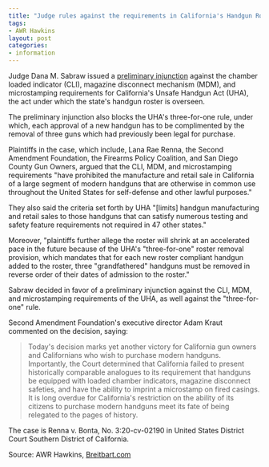 ```yaml
---
title: "Judge rules against the requirements in California's Handgun Roster"
tags:
- AWR Hawkins
layout: post
categories:
- information
---
```


Judge Dana M. Sabraw issued a [preliminary injunction](https://storage.courtlistener.com/recap/gov.uscourts.casd.692378/gov.uscourts.casd.692378.80.0.pdf) against the chamber loaded indicator (CLI), magazine disconnect mechanism (MDM), and microstamping requirements for California's Unsafe Handgun Act (UHA), the act under which the state's handgun roster is overseen.

The preliminary injunction also blocks the UHA's three-for-one rule, under which, each approval of a new handgun has to be complimented by the removal of three guns which had previously been legal for purchase.

Plaintiffs in the case, which include, Lana Rae Renna, the Second Amendment Foundation, the Firearms Policy Coalition, and San Diego County Gun Owners, argued that the CLI, MDM, and microstamping requirements "have prohibited the manufacture and retail sale in California of a large segment of modern handguns that are otherwise in common use throughout the United States for self-defense and other lawful purposes."

They also said the criteria set forth by UHA "\[limits\] handgun manufacturing and retail sales to those handguns that can satisfy numerous testing and safety feature requirements not required in 47 other states."

Moreover, "plaintiffs further allege the roster will shrink at an accelerated pace in the future because of the UHA's "three-for-one" roster removal provision, which mandates that for each new roster compliant handgun added to the roster, three "grandfathered" handguns must be removed in reverse order of their dates of admission to the roster."

Sabraw decided in favor of a preliminary injunction against the CLI, MDM, and microstamping requirements of the UHA, as well against the "three-for-one" rule.

Second Amendment Foundation's executive director Adam Kraut commented on the decision, saying:

> Today's decision marks yet another victory for California gun owners and Californians who wish to purchase modern handguns. Importantly, the Court determined that California failed to present historically comparable analogues to its requirement that handguns be equipped with loaded chamber indicators, magazine disconnect safeties, and have the ability to imprint a microstamp on fired casings. It is long overdue for California's restriction on the ability of its citizens to purchase modern handguns meet its fate of being relegated to the pages of history.

The case is Renna v. Bonta, No. 3:20-cv-02190 in United States District Court Southern District of California.

Source: AWR Hawkins, [Breitbart.com](https://breitbart.com/2nd-amendment/2023/04/02/california-handgun-roster/)
